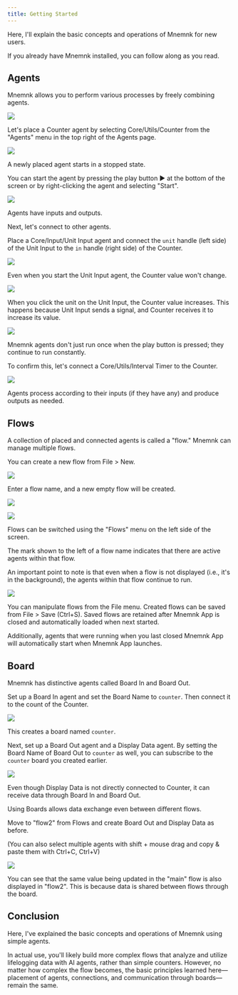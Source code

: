 ```yaml
---
title: Getting Started
---
```

Here, I'll explain the basic concepts and operations of Mnemnk for new users.

If you already have Mnemnk installed, you can follow along as you read.

## Agents

Mnemnk allows you to perform various processes by freely combining agents.

![](/images/guide/intro/getting-started/initial-agent-page.png)

Let's place a Counter agent by selecting Core/Utils/Counter from the "Agents" menu in the top right of the Agents page.

![](/images/guide/intro/getting-started/first-agent.png)

A newly placed agent starts in a stopped state.

You can start the agent by pressing the play button ▶ at the bottom of the screen or by right-clicking the agent and selecting "Start".

![](/images/guide/intro/getting-started/start-agent.png)

Agents have inputs and outputs.

Next, let's connect to other agents.

Place a Core/Input/Unit Input agent and connect the `unit` handle (left side) of the Unit Input to the `in` handle (right side) of the Counter.

![](/images/guide/intro/getting-started/connect-agents.png)

Even when you start the Unit Input agent, the Counter value won't change.

![](/images/guide/intro/getting-started/start-input.png)

When you click the unit on the Unit Input, the Counter value increases.
This happens because Unit Input sends a signal, and Counter receives it to increase its value.

![](/images/guide/intro/getting-started/click-input.png)

Mnemnk agents don't just run once when the play button is pressed; they continue to run constantly.

To confirm this, let's connect a Core/Utils/Interval Timer to the Counter.

![](/images/guide/intro/getting-started/interval-timer.png)

Agents process according to their inputs (if they have any) and produce outputs as needed.

## Flows

A collection of placed and connected agents is called a "flow."
Mnemnk can manage multiple flows.

You can create a new flow from File > New.

![](/images/guide/intro/getting-started/new-flow.png)

Enter a flow name, and a new empty flow will be created.

![](/images/guide/intro/getting-started/new-flow-dialog.png)

![](/images/guide/intro/getting-started/flow2.png)

Flows can be switched using the "Flows" menu on the left side of the screen.

The <span class="flex-none inline-block w-2 h-2 bg-green-500 rounded-full" title="active"></span> mark shown to the left of a flow name indicates that there are active agents within that flow.

An important point to note is that even when a flow is not displayed (i.e., it's in the background), the agents within that flow continue to run.

![](/images/guide/intro/getting-started/background-flow.png)

You can manipulate flows from the File menu.
Created flows can be saved from File > Save (Ctrl+S).
Saved flows are retained after Mnemnk App is closed and automatically loaded when next started.

Additionally, agents that were running when you last closed Mnemnk App will automatically start when Mnemnk App launches.

## Board

Mnemnk has distinctive agents called Board In and Board Out.

Set up a Board In agent and set the Board Name to `counter`.
Then connect it to the count of the Counter.

![](/images/guide/intro/getting-started/board-in.png)

This creates a board named `counter`.

Next, set up a Board Out agent and a Display Data agent.
By setting the Board Name of Board Out to `counter` as well, you can subscribe to the `counter` board you created earlier.

![](/images/guide/intro/getting-started/board-out.png)

Even though Display Data is not directly connected to Counter, it can receive data through Board In and Board Out.

Using Boards allows data exchange even between different flows.

Move to "flow2" from Flows and create Board Out and Display Data as before.

(You can also select multiple agents with shift + mouse drag and copy & paste them with Ctrl+C, Ctrl+V)

![](/images/guide/intro/getting-started/board-out-another-flow.png)

You can see that the same value being updated in the "main" flow is also displayed in "flow2".
This is because data is shared between flows through the board.

## Conclusion

Here, I've explained the basic concepts and operations of Mnemnk using simple agents.

In actual use, you'll likely build more complex flows that analyze and utilize lifelogging data with AI agents, rather than simple counters. However, no matter how complex the flow becomes, the basic principles learned here—placement of agents, connections, and communication through boards—remain the same.
